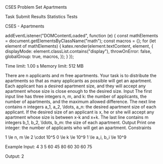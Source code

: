 CSES Problem Set
      Apartments

Task
Submit
Results
Statistics
Tests

    
    
  

  

    


CSES - Apartments




addEventListener("DOMContentLoaded", function (e) {
    const mathElements = document.getElementsByClassName("math");
    const macros = {};
    for (let element of mathElements) {
        katex.render(element.textContent, element, {
            displayMode: element.classList.contains("display"),
            throwOnError: false,
            globalGroup: true,
            macros,
        });
    }
});


Time limit: 1.00 s
Memory limit: 512 MB



There are n applicants and m free apartments. Your task is to distribute the apartments so that as many applicants as possible will get an apartment.
Each applicant has a desired apartment size, and they will accept any apartment whose size is close enough to the desired size.
Input
The first input line has three integers n, m, and k: the number of applicants, the number of apartments, and the maximum allowed difference.
The next line contains n integers a_1, a_2, \ldots, a_n: the desired apartment size of each applicant. If the desired size of an applicant is x, he or she will accept any apartment whose size is between x-k and x+k.
The last line contains m integers b_1, b_2, \ldots, b_m: the size of each apartment.
Output
Print one integer: the number of applicants who will get an apartment.
Constraints

1 \le n, m \le 2 \cdot 10^5
0 \le k \le 10^9
1 \le a_i, b_i \le 10^9

Example
Input:
4 3 5
60 45 80 60
30 60 75

Output:
2